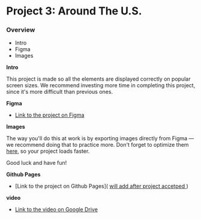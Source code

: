 # Project 3: Around The U.S.

### Overview  

* Intro  
* Figma  
* Images  
  
**Intro**
  
This project is made so all the elements are displayed correctly on popular screen sizes. We recommend investing more time in completing this project, since it's more difficult than previous ones.  
  
**Figma**  
  
* [Link to the project on Figma](https://www.figma.com/file/ii4xxsJ0ghevUOcssTlHZv/Sprint-3%3A-Around-the-US?node-id=0%3A1)  
  
**Images**  
  
The way you'll do this at work is by exporting images directly from Figma — we recommend doing that to practice more. Don't forget to optimize them [here](https://tinypng.com/), so your project loads faster. 
  
Good luck and have fun!

**Github Pages**

* [Link to the project on Github Pages](
    [will add after project accetped ](https://justicecupples.github.io/se_project_aroundtheus/)
)

**video**

* [Link to the video on Google Drive](https://drive.google.com/file/d/1LyhEPkn22ZushDKTXeAPBHdIE-27Nlwv/view?usp=sharing)
